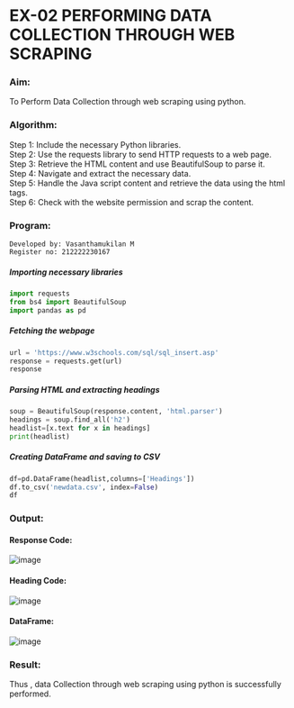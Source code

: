 # EX-02 PERFORMING DATA COLLECTION THROUGH WEB SCRAPING
### Aim:
To Perform Data Collection through web scraping using python.

### Algorithm:
Step 1: Include the necessary Python libraries.<br>
Step 2: Use the requests library to send HTTP requests to a web page.<br>
Step 3: Retrieve the HTML content and use BeautifulSoup to parse it.<br>
Step 4: Navigate and extract the necessary data.<br>
Step 5: Handle the Java script content and retrieve the data using the html tags.<br>
Step 6: Check with the website permission and scrap the content.<br>

### Program:
```
Developed by: Vasanthamukilan M
Register no: 212222230167
```
##### Importing necessary libraries
```Python
import requests
from bs4 import BeautifulSoup
import pandas as pd
```
##### Fetching the webpage
```Python
url = 'https://www.w3schools.com/sql/sql_insert.asp'
response = requests.get(url)
response
```
##### Parsing HTML and extracting headings
```Python
soup = BeautifulSoup(response.content, 'html.parser')
headings = soup.find_all('h2')
headlist=[x.text for x in headings]
print(headlist)
```
##### Creating DataFrame and saving to CSV
```Python
df=pd.DataFrame(headlist,columns=['Headings'])
df.to_csv('newdata.csv', index=False)
df
```

### Output:

#### Response Code:

![image](https://github.com/user-attachments/assets/f703f18d-7992-424d-93f3-d14936131c5d)

#### Heading Code:

![image](https://github.com/user-attachments/assets/c6cf0b06-623a-4183-8117-66e4e47b5d19)

#### DataFrame:

![image](https://github.com/user-attachments/assets/f86aa3b6-8125-4fc9-a848-74f87c9ebb21)



### Result:
Thus , data Collection through web scraping using python is successfully performed.
